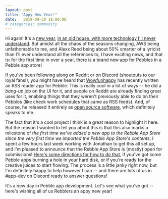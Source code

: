 ```yaml
---
layout: post
title: "Appy New Year!"
date:   2019-09-30 18:00:00
# categories: community
---
```


Hi again!  It's a [new year](https://en.wikipedia.org/wiki/Rosh_Hashanah),
[in an old house, with more technology I'll never
understand](https://seeming.bandcamp.com/track/new-year).  But amidst all
the chaos of the seasons changing, AWS being unfathomable to me, and Alexx
Reed being about 50% smarter of a lyricist than I'll ever understand all the
references to, I have exciting news, and that is: for the first time in over
a year, there is a brand new app for Pebbles in a Pebble app store!

If you've been following along on Reddit or on Discord (shoutouts to our
loyal fans!), you might have heard that
[Wowfunhappy](https://github.com/Wowfunhappy/)
has recently written an RSS reader app for Pebble.  This is really cool in a
lot of ways -- he did a _bang-up_ job on the UI for it, and people on Reddit
are already finding great uses for it, enabling things that they weren't
previously able to do on their Pebbles (like check work schedules that came
as RSS feeds).  And, of course, he released it entirely as [open source
software](https://github.com/Wowfunhappy/Pebble-RSS-Reader), which
definitely speaks to me.

The fact that it's a cool project I think is a great reason to highlight it
here.  But the reason I wanted to tell you about this is that this also
marks a milestone of _the first time we've added a new app to the Rebble App
Store since the very first time we imported the Pebble App Store's
contents_.  I spent a few hours last week working with Jonathan to get this
all set up, and I'm pleased to announce that the Rebble App Store is
(mostly) open for submissions!  [Here's some directions for how to do
that](https://github.com/pebble-dev/wiki/wiki/Preparing-a-new-app-for-the-Rebble-App-Store),
if you've got some Pebble apps burning a hole in your hard disk, or if
you're ready for the creative juices to start flowing.  The process is a
little janky right now, but I'm definitely happy to help however I can --
and there are lots of us in #app-dev on Discord ready to answer questions!

It's a new day in Pebble app development.  Let's see what you've got --
here's wishing all of us Rebblers an appy new year!
